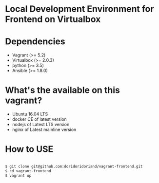 # Local Development Environment for Frontend on Virtualbox

# Dependencies
- Vagrant (>= 5.2)
- Virtualbox (>= 2.0.3)
- python (>= 3.5)
- Ansible (>= 1.8.0)

# What's the available on this vagrant?
- Ubuntu 16.04 LTS
- docker CE of latest version
- nodejs of Latest LTS version
- nginx of Latest mainline version

# How to USE
```bash

$ git clone git@github.com:doridoridoriand/vagrant-frontend.git
$ cd vagrant-frontend
$ vagrant up
```
